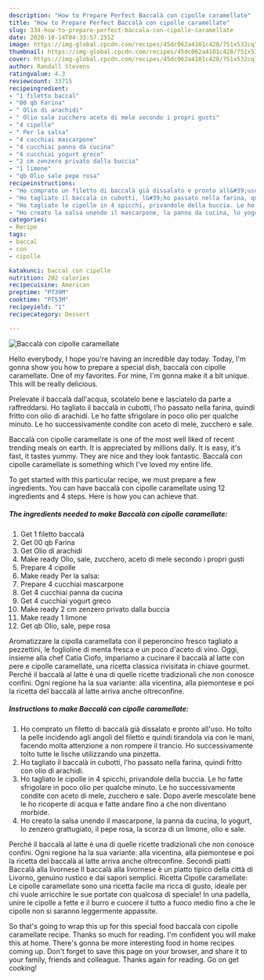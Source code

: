 ```yaml
---
description: "How to Prepare Perfect Baccalà con cipolle caramellate"
title: "How to Prepare Perfect Baccalà con cipolle caramellate"
slug: 334-how-to-prepare-perfect-baccala-con-cipolle-caramellate
date: 2020-10-14T04:33:57.255Z
image: https://img-global.cpcdn.com/recipes/45dc062a4101c428/751x532cq70/baccala-con-cipolle-caramellate-recipe-main-photo.jpg
thumbnail: https://img-global.cpcdn.com/recipes/45dc062a4101c428/751x532cq70/baccala-con-cipolle-caramellate-recipe-main-photo.jpg
cover: https://img-global.cpcdn.com/recipes/45dc062a4101c428/751x532cq70/baccala-con-cipolle-caramellate-recipe-main-photo.jpg
author: Randall Stevens
ratingvalue: 4.3
reviewcount: 33715
recipeingredient:
- "1 filetto baccal"
- "00 qb Farina"
- " Olio di arachidi"
- " Olio sale zucchero aceto di mele secondo i propri gusti"
- "4 cipolle"
- " Per la salsa"
- "4 cucchiai mascarpone"
- "4 cucchiai panna da cucina"
- "4 cucchiai yogurt greco"
- "2 cm zenzero privato dalla buccia"
- "1 limone"
- "qb Olio sale pepe rosa"
recipeinstructions:
- "Ho comprato un filetto di baccalà già dissalato e pronto all&#39;uso. Ho tolto la pelle incidendo agli angoli del filetto e quindi tirandola via con le mani, facendo molta attenzione a non rompere il trancio. Ho successivamente tolto tutte le lische utilizzando una pinzetta."
- "Ho tagliato il baccalà in cubotti, l&#39;ho passato nella farina, quindi fritto con olio di arachidi."
- "Ho tagliato le cipolle in 4 spicchi, privandole della buccia. Le ho fatte sfrigolare in poco olio per qualche minuto. Le ho successivamente condite con aceto di mele, zucchero e sale. Dopo averle mescolate bene le ho ricoperte di acqua e fatte andare fino a che non diventano morbide."
- "Ho creato la salsa unendo il mascarpone, la panna da cucina, lo yogurt, lo zenzero grattugiato, il pepe rosa, la scorza di un limone, olio e sale."
categories:
- Recipe
tags:
- baccal
- con
- cipolle

katakunci: baccal con cipolle 
nutrition: 202 calories
recipecuisine: American
preptime: "PT39M"
cooktime: "PT53M"
recipeyield: "1"
recipecategory: Dessert

---
```



![Baccalà con cipolle caramellate](https://img-global.cpcdn.com/recipes/45dc062a4101c428/751x532cq70/baccala-con-cipolle-caramellate-recipe-main-photo.jpg)

Hello everybody, I hope you're having an incredible day today. Today, I'm gonna show you how to prepare a special dish, baccalà con cipolle caramellate. One of my favorites. For mine, I'm gonna make it a bit unique. This will be really delicious.

Prelevate il baccalà dall&#39;acqua, scolatelo bene e lasciatelo da parte a raffreddarsi. Ho tagliato il baccalà in cubotti, l&#39;ho passato nella farina, quindi fritto con olio di arachidi. Le ho fatte sfrigolare in poco olio per qualche minuto. Le ho successivamente condite con aceto di mele, zucchero e sale.

Baccalà con cipolle caramellate is one of the most well liked of recent trending meals on earth. It is appreciated by millions daily. It is easy, it's fast, it tastes yummy. They are nice and they look fantastic. Baccalà con cipolle caramellate is something which I've loved my entire life.


To get started with this particular recipe, we must prepare a few ingredients. You can have baccalà con cipolle caramellate using 12 ingredients and 4 steps. Here is how you can achieve that.

<!--inarticleads1-->

##### The ingredients needed to make Baccalà con cipolle caramellate:

1. Get 1 filetto baccalà
1. Get 00 qb Farina
1. Get  Olio di arachidi
1. Make ready  Olio, sale, zucchero, aceto di mele secondo i propri gusti
1. Prepare 4 cipolle
1. Make ready  Per la salsa:
1. Prepare 4 cucchiai mascarpone
1. Get 4 cucchiai panna da cucina
1. Get 4 cucchiai yogurt greco
1. Make ready 2 cm zenzero privato dalla buccia
1. Make ready 1 limone
1. Get qb Olio, sale, pepe rosa


Aromatizzare la cipolla caramellata con il peperoncino fresco tagliato a pezzettini, le foglioline di menta fresca e un poco d&#39;aceto di vino. Oggi, insieme alla chef Catia Ciofo, impariamo a cucinare il baccalà al latte con pere e cipolle caramellate, una ricetta classica rivisitata in chiave gourmet. Perché il baccalà al latte è una di quelle ricette tradizionali che non conosce confini. Ogni regione ha la sua variante: alla vicentina, alla piemontese e poi la ricetta del baccalà al latte arriva anche oltreconfine. 

<!--inarticleads2-->

##### Instructions to make Baccalà con cipolle caramellate:

1. Ho comprato un filetto di baccalà già dissalato e pronto all&#39;uso. Ho tolto la pelle incidendo agli angoli del filetto e quindi tirandola via con le mani, facendo molta attenzione a non rompere il trancio. Ho successivamente tolto tutte le lische utilizzando una pinzetta.
1. Ho tagliato il baccalà in cubotti, l&#39;ho passato nella farina, quindi fritto con olio di arachidi.
1. Ho tagliato le cipolle in 4 spicchi, privandole della buccia. Le ho fatte sfrigolare in poco olio per qualche minuto. Le ho successivamente condite con aceto di mele, zucchero e sale. Dopo averle mescolate bene le ho ricoperte di acqua e fatte andare fino a che non diventano morbide.
1. Ho creato la salsa unendo il mascarpone, la panna da cucina, lo yogurt, lo zenzero grattugiato, il pepe rosa, la scorza di un limone, olio e sale.


Perché il baccalà al latte è una di quelle ricette tradizionali che non conosce confini. Ogni regione ha la sua variante: alla vicentina, alla piemontese e poi la ricetta del baccalà al latte arriva anche oltreconfine. Secondi piatti Baccalà alla livornese Il baccalà alla livornese è un piatto tipico della città di Livorno, genuino rustico e dai sapori semplici. Ricetta Cipolle caramellate: Le cipolle caramellate sono una ricetta facile ma ricca di gusto, ideale per chi vuole arricchire le sue portate con qualcosa di speciale! In una padella, unire le cipolle a fette e il burro e cuocere il tutto a fuoco medio fino a che le cipolle non si saranno leggermente appassite. 

So that's going to wrap this up for this special food baccalà con cipolle caramellate recipe. Thanks so much for reading. I'm confident you will make this at home. There's gonna be more interesting food in home recipes coming up. Don't forget to save this page on your browser, and share it to your family, friends and colleague. Thanks again for reading. Go on get cooking!
